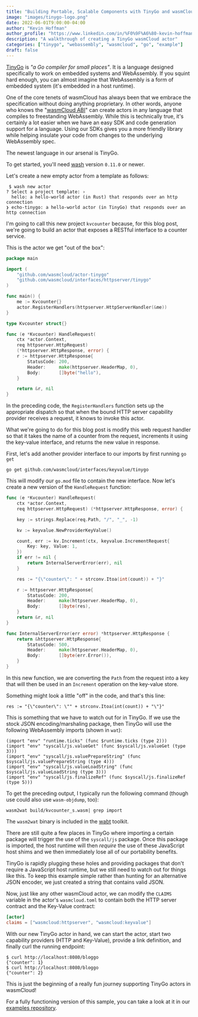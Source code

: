 ```yaml
---
title: "Building Portable, Scalable Components with TinyGo and wasmCloud"
image: "images/tinygo-logo.png"
date: 2022-06-01T9:00:00-04:00
author: "Kevin Hoffman"
author_profile: "https://www.linkedin.com/in/%F0%9F%A6%80-kevin-hoffman-9252669/"
description: "A walkthrough of creating a TinyGo wasmCloud actor"
categories: ["tinygo", "webassembly", "wasmcloud", "go", "example"]
draft: false
---
```


<u>[TinyGo](https://tinygo.org)</u> is _"a Go compiler for small places"_. It is a language designed specifically to work on embedded systems and WebAssembly. If you squint hard enough, you can almost imagine that WebAssembly is a form of embedded system (it's embedded in a host runtime).

One of the core tenets of wasmCloud has always been that we embrace the specification without doing anything proprietary. In other words, anyone who knows the "<u>[wasmCloud ABI](https://wasmcloud.dev/reference/wasmbus/ffi/)</u>" can create actors in any language that compiles to freestanding WebAssembly. While this is technically true, it's certainly a lot easier when we have an easy SDK and code generation support for a language. Using our SDKs gives you a more friendly library while helping insulate your code from changes to the underlying WebAssembly spec.

The newest language in our arsenal is TinyGo.

To get started, you'll need <u>[wash](https://github.com/wasmcloud/wash)</u> version `0.11.0` or newer.

Let's create a new empty actor from a template as follows:

```terminal
 $ wash new actor
? Select a project template: ›
  hello: a hello-world actor (in Rust) that responds over an http connection
❯ echo-tinygo: a hello-world actor (in TinyGo) that responds over an http connection
```

I'm going to call this new project `kvcounter` because, for this blog post, we're going to build an actor that exposes a RESTful interface to a counter service.

This is the actor we get "out of the box":

```go
package main

import (
	"github.com/wasmcloud/actor-tinygo"
	"github.com/wasmcloud/interfaces/httpserver/tinygo"
)

func main() {
	me := Kvcounter{}
	actor.RegisterHandlers(httpserver.HttpServerHandler(&me))
}

type Kvcounter struct{}

func (e *Kvcounter) HandleRequest(
	ctx *actor.Context,
	req httpserver.HttpRequest)
	(*httpserver.HttpResponse, error) {
	r := httpserver.HttpResponse{
		StatusCode: 200,
		Header:     make(httpserver.HeaderMap, 0),
		Body:       []byte("hello"),
	}

	return &r, nil
}
```

In the preceding code, the `RegisterHandlers` function sets up the appropriate dispatch so that when the bound HTTP server capability provider receives a request, it knows to invoke this actor.

What we're going to do for this blog post is modify this web request handler so that it takes the name of a counter from the request, increments it using the key-value interface, and returns the new value in response.

First, let's add another provider interface to our imports by first running `go get`

```terminal
go get github.com/wasmcloud/interfaces/keyvalue/tinygo
```

This will modify our `go.mod` file to contain the new interface. Now let's create a new version of the `HandleRequest` function:

```go
func (e *Kvcounter) HandleRequest(
	ctx *actor.Context,
	req httpserver.HttpRequest) (*httpserver.HttpResponse, error) {

	key := strings.Replace(req.Path, "/", "_", -1)

	kv := keyvalue.NewProviderKeyValue()

	count, err := kv.Increment(ctx, keyvalue.IncrementRequest{
		Key: key, Value: 1,
	})
	if err != nil {
		return InternalServerError(err), nil
	}

	res := "{\"counter\": " + strconv.Itoa(int(count)) + "}"

	r := httpserver.HttpResponse{
		StatusCode: 200,
		Header:     make(httpserver.HeaderMap, 0),
		Body:       []byte(res),
	}
	return &r, nil
}

func InternalServerError(err error) *httpserver.HttpResponse {
	return &httpserver.HttpResponse{
		StatusCode: 500,
		Header:     make(httpserver.HeaderMap, 0),
		Body:       []byte(err.Error()),
	}
}
```

In this new function, we are converting the `Path` from the request into a key that will then be used in an `Increment` operation on the key-value store.

Something might look a little "off" in the code, and that's this line:

```
res := "{\"counter\": \"" + strconv.Itoa(int(count)) + "\"}"
```

This is something that we have to watch out for in TinyGo. If we use the stock JSON encoding/marshaling package, then TinyGo will use the following WebAssembly imports (shown in `wat`):

```
(import "env" "runtime.ticks" (func $runtime.ticks (type 2)))
(import "env" "syscall/js.valueGet" (func $syscall/js.valueGet (type 3)))
(import "env" "syscall/js.valuePrepareString" (func $syscall/js.valuePrepareString (type 4)))
(import "env" "syscall/js.valueLoadString" (func $syscall/js.valueLoadString (type 3)))
(import "env" "syscall/js.finalizeRef" (func $syscall/js.finalizeRef (type 5)))
```

To get the preceding output, I typically run the following command (though use could also use `wasm-objdump`, too):

```
wasm2wat build/kvcounter_s.wasm| grep import
```

The `wasm2wat` binary is included in the <u>[wabt](https://github.com/WebAssembly/wabt)</u> toolkit.

There are still quite a few places in TinyGo where importing a certain package will trigger the use of the `syscall/js` package. Once this package is imported, the host runtime will then _require_ the use of these JavaScript host shims and we then immediately lose all of our portability benefits.

TinyGo is rapidly plugging these holes and providing packages that don't require a JavaScript host runtime, but we still need to watch out for things like this. To keep this example simple rather than hunting for an alternative JSON encoder, we just created a string that contains valid JSON.

Now, just like any other wasmCloud actor, we can modify the `CLAIMS` variable in the actor's `wasmcloud.toml` to contain both the HTTP server contract and the Key-Value contract:

```toml
[actor]
claims = ["wasmcloud:httpserver", "wasmcloud:keyvalue"]
```

With our new TinyGo actor in hand, we can start the actor, start two capability providers (HTTP and Key-Value), provide a link definition, and finally curl the running endpoint:

```
$ curl http://localhost:8080/bloggo
{"counter": 1}
$ curl http://localhost:8080/bloggo
{"counter": 2}
```

This is just the beginning of a really fun journey supporting TinyGo actors in wasmCloud!

For a fully functioning version of this sample, you can take a look at it in our <u>[examples repository](https://github.com/wasmCloud/examples/tree/main/actor/kvcounter-tinygo)</u>.
